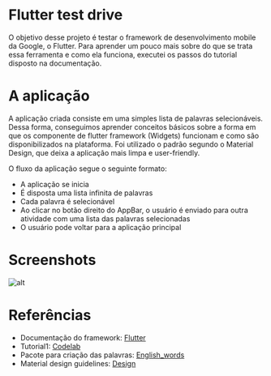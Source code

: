 # Flutter test drive
O objetivo desse projeto é testar o framework de desenvolvimento mobile da Google, o Flutter. Para aprender um pouco mais sobre do que se trata essa ferramenta e como ela funciona, executei os passos do tutorial disposto na documentação. 

# A aplicação
A aplicação criada consiste em uma simples lista de palavras selecionáveis. Dessa forma, conseguimos aprender conceitos básicos sobre a forma em que os componente de flutter framework (Widgets) funcionam e como são disponibilizados na plataforma. Foi utilizado o padrão segundo o Material Design, que deixa a aplicação mais limpa e user-friendly.

O fluxo da aplicação segue o seguinte formato:
- A aplicação se inicia
- É disposta uma lista infinita de palavras
- Cada palavra é selecionável
- Ao clicar no botão direito do AppBar, o usuário é enviado para outra atividade com uma lista das palavras selecionadas
- O usuário pode voltar para a aplicação principal

# Screenshots
![alt](https://lh3.googleusercontent.com/WxJo6PiPdpa8ZKhzK-aPXY5ocZvcEbej-XUAUVLQOL_dlsKPoU-fjvcjLQ5953Zppuqfsa0e5oN_Ty7Tnbtb4DD03kXLGpopJDVqkx1qfrhUHLYYn3eVV2j-JxO5KHbAJNIzkuy16roucLp__5OTTnm2YeOE67TXuNyjn_6NRLbKl7Bnow8vPvsZy5dwSKfeJ1aK9oCDlnwFKlyzYhi5N2qme9LHjd2bV4F7_KNHpGXASJmicDk8SeOzyvrDQMv5LU8c8YofEBeVrrn9ZNaBWXnCjw0uR7B59wTKArGUNGJ6BPnYgerJ2c534SEESGplK1HyyDTS3LbwjzpbVIjfuM3GJeCFdUFp4D3ZuMl7YgR53YvTkPXFzv9SujlDLWC-43nKn36il2XbjeCusylpoUoMXjPmXOoajxdVQ9CjnzbwwhGSorHI5gKuR2N2yKvbSfUNDupCoMMqOsIswgLn2odxIhhPvH7nrPOF9Z7A3vY3YZo1YdVFljuTRoTdFn1UhJXfOndnDCYMTGYGC9EZ7sHb2XKVbpq4kkX2ckFYUgzWyDOVEuDD1RMGHfEkfFCalVc5ZuMpSjMlMwF-34iLRW8hViB2HGwaleTIhzQ=w736-h662-no)

# Referências
- Documentação do framework: [Flutter](https://flutter.io/)
- Tutorial1: [Codelab](https://flutter.io/get-started/codelab/)
- Pacote para criação das palavras: [English_words](https://pub.dartlang.org/packages/english_words)
- Material design guidelines: [Design](https://material.io)
